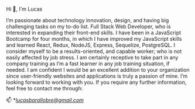 Hi 👋, I'm Lucas

I’m passionate about technology innovation, design, and having big challenging tasks on my to-do list. Full Stack Web Developer, who is interested in expanding their front-end skills. I have been in a JavaScript Bootcamp for four months, in which I have improved my JavaScript skills and learned React, Redux, NodeJS, Express, Sequelize, PostgreSQL. I consider myself to be a results-oriented, and capable worker; who is not easily affected by job stress. I am certainly receptive to take part in any company training as I’m a fast learner in any job training situation, if needed. I am confident I would be an excellent addition to your organization since user-friendly websites and applications is truly a passion of mine. I’m looking forward to working with you. If you require any further information, feel free to contact me through:

📫 **lucasbarallobre@gmail.com*

